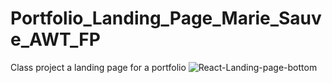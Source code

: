 # Portfolio_Landing_Page_Marie_Sauve_AWT_FP
 Class project a landing page for a portfolio
![React-Landing-page-bottom](https://github.com/mariesauve/Portfolio_Landing_Page_Marie_Sauve_AWT_FP/assets/149751752/74d43965-3568-4408-96b2-f6b8292480fc)

